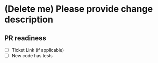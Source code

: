 # (Delete me) Please provide change description

## PR readiness

- [ ] Ticket Link (if applicable)
- [ ] New code has tests
